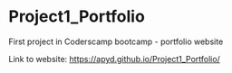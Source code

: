 # Project1_Portfolio
First project in Coderscamp bootcamp - portfolio website

Link to website: https://apyd.github.io/Project1_Portfolio/
